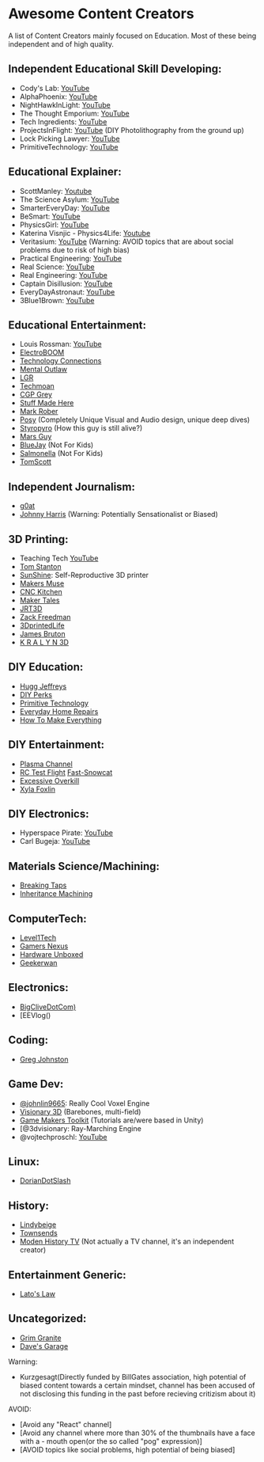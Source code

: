 # Awesome Content Creators
A list of Content Creators mainly focused on Education. Most of these being independent and of high quality.

## Independent Educational Skill Developing:
- Cody's Lab: [YouTube](https://www.youtube.com/@theCodyReeder)
- AlphaPhoenix: [YouTube](https://www.youtube.com/@AlphaPhoenixChannel)
- NightHawkInLight: [YouTube](https://www.youtube.com/@Nighthawkinlight)
- The Thought Emporium: [YouTube](https://www.youtube.com/@thethoughtemporium)
- Tech Ingredients: [YouTube](https://www.youtube.com/@TechIngredients)
- ProjectsInFlight: [YouTube](https://youtube.com/@projectsinflight) (DIY Photolithography from the ground up)
- Lock Picking Lawyer: [YouTube](https://www.youtube.com/@lockpickinglawyer)
- PrimitiveTechnology: [YouTube](https://www.youtube.com/@primitivetechnology9550)

## Educational Explainer:
- ScottManley: [Youtube](https://www.youtube.com/@scottmanley)
- The Science Asylum: [YouTube](https://www.youtube.com/@ScienceAsylum)
- SmarterEveryDay: [YouTube](https://www.youtube.com/@smartereveryday)
- BeSmart: [YouTube](https://www.youtube.com/@besmart)
- PhysicsGirl: [YouTube](https://www.youtube.com/@physicsgirl)
- Katerina Visnjic - Physics4Life: [Youtube](https://www.youtube.com/@Physics4Life)
- Veritasium: [YouTube](https://www.youtube.com/@veritasium) (Warning: AVOID topics that are about social problems due to risk of high bias)
- Practical Engineering: [YouTube](https://www.youtube.com/@PracticalEngineeringChannel)
- Real Science: [YouTube](https://www.youtube.com/@realscience)
- Real Engineering: [YouTube](https://www.youtube.com/@RealEngineering)
- Captain Disillusion: [YouTube](https://www.youtube.com/@CaptainDisillusion)
- EveryDayAstronaut: [YouTube](https://www.youtube.com/@EverydayAstronaut)
- 3Blue1Brown: [YouTube](https://www.youtube.com/@3blue1brown)

## Educational Entertainment:
- Louis Rossman: [YouTube](https://www.youtube.com/@rossmanngroup)
- [ElectroBOOM]()
- [Technology Connections]()
- [Mental Outlaw]()
- [LGR]()
- [Techmoan]()
- [CGP Grey]()
- [Stuff Made Here]()
- [Mark Rober]()
- [Posy]() (Completely Unique Visual and Audio design, unique deep dives)
- [Styropyro]() (How this guy is still alive?)
- [Mars Guy]()
- [BlueJay]() (Not For Kids)
- [Salmonella]() (Not For Kids)
- [TomScott]()


## Independent Journalism:
- [g0at]()
- [Johnny Harris]() (Warning: Potentially Sensationalist or Biased)

## 3D Printing:
- Teaching Tech [YouTube](https://www.youtube.com/@TeachingTech)
- [Tom Stanton]()
- [SunShine](): Self-Reproductive 3D printer
- [Makers Muse]()
- [CNC Kitchen]()
- [Maker Tales]()
- [JRT3D]()
- [Zack Freedman]()
- [3DprintedLife]()
- [James Bruton]()
- [K R A L Y N 3D]()
  
## DIY Education:
- [Hugg Jeffreys]()
- [DIY Perks]()
- [Primitive Technology]()
- [Everyday Home Repairs]()
- [How To Make Everything]()

## DIY Entertainment:
- [Plasma Channel]()
- [RC Test Flight]() [Fast-Snowcat](https://www.youtube.com/watch?v=W5nBqzW9lXY)
- [Excessive Overkill]()
- [Xyla Foxlin](https://www.youtube.com/@xylafoxlin)

## DIY Electronics:
- Hyperspace Pirate: [YouTube](https://www.youtube.com/@HyperspacePirate)
- Carl Bugeja: [YouTube](https://youtube.com/@CarlBugeja)

## Materials Science/Machining:
- [Breaking Taps]()
- [Inheritance Machining]()

## ComputerTech:
- [Level1Tech]()
- [Gamers Nexus]()
- [Hardware Unboxed]()
- [Geekerwan]()

## Electronics:
- [BigCliveDotCom)]()
- [EEVlog()

## Coding:
- [Greg Johnston]()

## Game Dev:
- [@johnlin9665](): Really Cool Voxel Engine
- [Visionary 3D]() (Barebones, multi-field)
- [Game Makers Toolkit]() (Tutorials are/were based in Unity)
- [@3dvisionary: Ray-Marching Engine
- @vojtechproschl: [YouTube](https://youtube.com/@vojtechproschl)

## Linux:
- [DorianDotSlash]()

## History:
- [Lindybeige]()
- [Townsends]()
- [Moden History TV]() (Not actually a TV channel, it's an independent creator)

## Entertainment Generic:
- [Lato's Law]()

## Uncategorized:
-  [Grim Granite]()
-  [Dave's Garage]()



Warning:
- Kurzgesagt(Directly funded by BillGates association, high potential of biased content towards a certain mindset, channel has been accused of not disclosing this funding in the past before recieving critizism about it)

AVOID:
- [Avoid any "React" channel]
- [Avoid any channel where more than 30% of the thumbnails have a face with a - mouth open(or the so called "pog" expression)]
- [AVOID topics like social problems, high potential of being biased]
